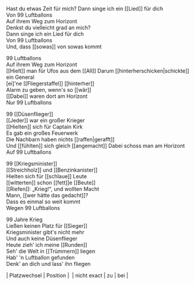 Hast du etwas Zeit für mich?
Dann singe ich ein [[Lied]] für dich  
Von 99 Luftballons  
Auf ihrem Weg zum Horizont  
Denkst du vielleicht grad an mich?  
Dann singe ich ein Lied für dich  
Von 99 Luftballons  
Und, dass [[sowas]] von sowas kommt
  
99 Luftballons  
Auf ihrem Weg zum Horizont  
[[Hielt]] man für Ufos aus dem [[All]]
Darum [[hinterherschicken|schickte]] ein General  
[ei]'ne [[Fliegerstaffel]] [[hinterher]]  
Alarm zu geben, wenn's so [[wär]]  
[[Dabei]] waren dort am Horizont  
Nur 99 Luftballons  
  
99 [[Düsenflieger]]  
[[Jeder]] war ein großer Krieger  
[[Hielten]] sich für Captain Kirk  
Es gab ein großes Feuerwerk  
Die Nachbarn haben nichts [[raffen|gerafft]]  
Und [[fühlten]] sich gleich [[angemacht]]
Dabei schoss man am Horizont  
Auf 99 Luftballons  

99 [[Kriegsminister]]  
[[Streichholz]] und [[Benzinkanister]]  
Hielten sich für [[schlaue]] Leute  
[[witterten]] schon [[fett]]e [[Beute]]  
[[Riefen]]: „Krieg!“, und wollten Macht  
Mann, [[wer hätte das gedacht]]?  
Dass es einmal so weit kommt  
Wegen 99 Luftballons  

  
99 Jahre Krieg  
Ließen keinen Platz für [[Sieger]]  
Kriegsminister gibt's nicht mehr  
Und auch keine Düsenflieger  
Heute zieh' ich meine [[Runden]]  
Seh' die Welt in [[Trümmern]] liegen  
Hab' 'n Luftballon gefunden  
Denk' an dich und lass' ihn fliegen

| Platzwechsel | Position | 
| nicht exact | zu | bei |
